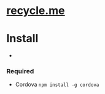 # [recycle.me](https://www.recycle.me)

# Install
- 

### Required
- Cordova `npm install -g cordova`

